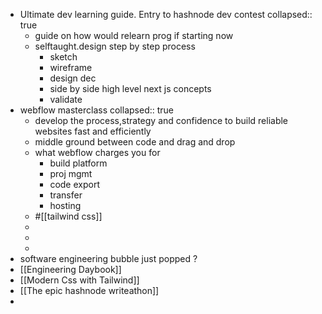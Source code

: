 - Ultimate dev learning guide. Entry to hashnode dev contest
  collapsed:: true
	- guide on how would relearn prog if starting now
	- selftaught.design step by step process
		- sketch
		- wireframe
		- design dec
		- side by side high level next js concepts
		- validate
- webflow masterclass
  collapsed:: true
	- develop the process,strategy and confidence to build reliable websites fast and efficiently
	- middle ground between code and drag and drop
	- what webflow charges you for
		- build platform
		- proj mgmt
		- code export
		- transfer
		- hosting
	- #[[tailwind css]]
	-
	-
	-
- software engineering bubble just popped ?
- [[Engineering Daybook]]
- [[Modern Css with Tailwind]]
- [[The epic hashnode writeathon]]
-